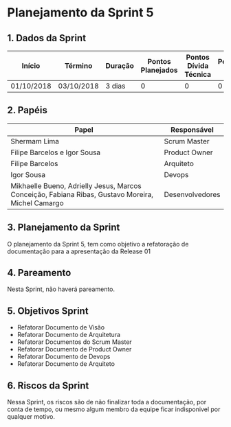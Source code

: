 ---
---

# Planejamento da Sprint 5

## 1. Dados da Sprint 

| Início | Término | Duração | Pontos Planejados | Pontos Dívida Técnica | Pontuação Total |
|----------|----------|----------|----------|----------|----------|
| 01/10/2018 | 03/10/2018 | 3 dias | 0 | 0 | 0 |


## 2. Papéis 

|    Papel |     Responsável |
|-----|-----|
| Shermam Lima | Scrum Master |
| Filipe Barcelos e Igor Sousa | Product Owner |
| Filipe Barcelos | Arquiteto |
| Igor Sousa | Devops |
| Mikhaelle Bueno, Adrielly Jesus, Marcos Conceição, Fabiana Ribas, Gustavo Moreira, Michel Camargo | Desenvolvedores |

## 3. Planejamento da Sprint

O planejamento da Sprint 5, tem como  objetivo a refatoração de documentação para a apresentação da Release 01

## 4. Pareamento 

Nesta Sprint, não haverá pareamento.



## 5. Objetivos Sprint


* Refatorar Documento de Visão
* Refatorar Documento de Arquitetura
* Refatorar Documentos do Scrum Master
* Refatorar Documento de Product Owner
* Refatorar Documento de Devops
* Refatorar Documento de Arquiteto

## 6. Riscos da Sprint
Nessa Sprint, os riscos são de não finalizar toda a documentação, por conta de tempo, ou mesmo algum membro da equipe ficar indisponivel por qualquer motivo.


